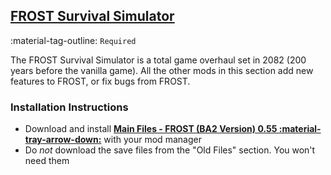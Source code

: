 ## [FROST Survival Simulator](https://www.nexusmods.com/fallout4/mods/18898)
:material-tag-outline: `Required`

The FROST Survival Simulator is a total game overhaul set in 2082 (200 years before the vanilla game).
All the other mods in this section add new features to FROST, or fix bugs from FROST.

### Installation Instructions
* Download and install **[Main Files - FROST (BA2 Version) 0.55 :material-tray-arrow-down:](https://www.nexusmods.com/fallout4/mods/18898?tab=files)** with your mod manager
* Do *not* download the save files from the "Old Files" section. You won't need them